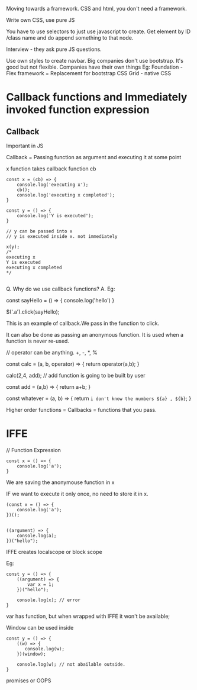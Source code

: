 Moving towards a framework.
CSS and html, you don't need a framework.

Write own CSS, use pure JS

You have to use selectors to just use javascript to create.
Get element by ID /class name and do append something to that node.

Interview - they ask pure JS questions. 


Use own styles to create navbar. Big companies don't use bootstrap. It's good but not flexible. Companies have their own things
Eg:  Foundation -
Flex framework = Replacement for bootstrap
CSS Grid - native CSS

Callback functions and Immediately invoked function expression
====================================

Callback
--------
Important in JS

Callback  = Passing function as argument and executing it at some point

x function takes callback function cb

```
const x = (cb) => {
    console.log('executing x');
    cb();
    console.log('executing x completed');
}

const y = () => {
    console.log('Y is executed');
}

// y can be passed into x
// y is executed inside x. not immediately

x(y);
/*
executing x
Y is executed
executing x completed
*/


```
Q. Why do we use callback functions?
A. 
Eg:
<div class="a"></div?


const sayHello = () => {
    console.log('hello')
}

$('.a').click(sayHello);

This is an example of callback.We pass in the function to click. 

It can also be done as passing an anonymous function. It is used when a function is never re-used.


// operator can be anything. +, -, *, %

const calc = (a, b, operator) => {
    return operator(a,b);
}

calc(2,4, add); // add function is going to be built by user

const add = (a,b) => {
    return a+b;
}

const whatever = (a, b) => {
    return `i don't know the numbers ${a} , ${b}`;
}


Higher order functions = Callbacks = functions that you pass.

IFFE
============

// Function Expression
```
const x = () => {
    console.log('a');
}
```
We are saving the anonymouse function in x

IF we want to execute it only once, no need to store it in x.
```
(const x = () => {
    console.log('a');
})();


((argument) => {
    console.log(a);
})("hello");
```
IFFE creates localscope or block scope




Eg:
```
const y = () => {
    ((argument) => {
        var x = 1;
    })("hello");

    console.log(x); // error
}
```

var has function, but when wrapped with IFFE it won't be available;



Window can be used inside
```
const y = () => {
    ((w) => {
       console.log(w);
    })(window);

    console.log(w); // not abailable outside. 
}
```
promises or OOPS